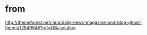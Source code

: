 # from
http://themeforest.net/item/daily-news-magazine-and-blog-ghost-theme/12849846?ref=GBJsolution